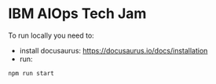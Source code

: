 # IBM AIOps Tech Jam


To run locally you need to:
* install docusaurus: https://docusaurus.io/docs/installation
* run:
```
npm run start
```